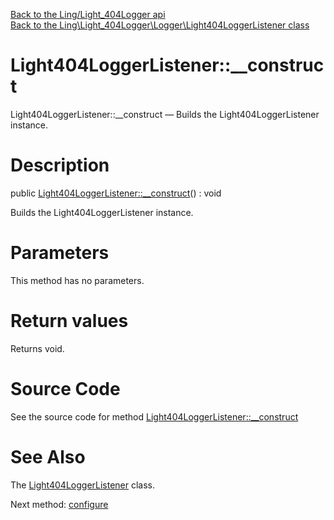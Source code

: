 [Back to the Ling/Light_404Logger api](https://github.com/lingtalfi/Light_404Logger/blob/master/doc/api/Ling/Light_404Logger.md)<br>
[Back to the Ling\Light_404Logger\Logger\Light404LoggerListener class](https://github.com/lingtalfi/Light_404Logger/blob/master/doc/api/Ling/Light_404Logger/Logger/Light404LoggerListener.md)


Light404LoggerListener::__construct
================



Light404LoggerListener::__construct — Builds the Light404LoggerListener instance.




Description
================


public [Light404LoggerListener::__construct](https://github.com/lingtalfi/Light_404Logger/blob/master/doc/api/Ling/Light_404Logger/Logger/Light404LoggerListener/__construct.md)() : void




Builds the Light404LoggerListener instance.




Parameters
================

This method has no parameters.


Return values
================

Returns void.








Source Code
===========
See the source code for method [Light404LoggerListener::__construct](https://github.com/lingtalfi/Light_404Logger/blob/master/Logger/Light404LoggerListener.php#L41-L47)


See Also
================

The [Light404LoggerListener](https://github.com/lingtalfi/Light_404Logger/blob/master/doc/api/Ling/Light_404Logger/Logger/Light404LoggerListener.md) class.

Next method: [configure](https://github.com/lingtalfi/Light_404Logger/blob/master/doc/api/Ling/Light_404Logger/Logger/Light404LoggerListener/configure.md)<br>

